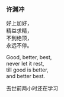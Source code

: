 
### 许渊冲  

好上加好，  
精益求精，  
不到绝顶，  
永远不停。  

Good, better, best,   
never let it rest,  
till good is better,   
and better best.  

去世前两小时还在学习  

